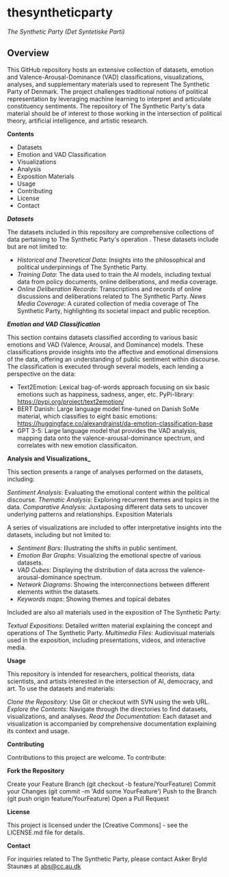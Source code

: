# thesyntheticparty
_The Synthetic Party (Det Syntetiske Parti)_

## **Overview**

This GitHub repository hosts an extensive collection of datasets, emotion and Valence-Arousal-Dominance (VAD) classifications, visualizations, analyses, and supplementary materials used to represent The Synthetic Party of Denmark. The project challenges traditional notions of political representation by leveraging machine learning to interpret and articulate constituency sentiments. The repository of The Synthetic Party's data material should be of interest to those working in the intersection of political theory, artificial intelligence, and artistic research.

**Contents**
- Datasets
- Emotion and VAD Classification
- Visualizations
- Analysis
- Exposition Materials
- Usage
- Contributing
- License
- Contact

_**Datasets**_

The datasets included in this repository are comprehensive collections of data pertaining to The Synthetic Party's operation . These datasets include but are not limited to:

- _Historical and Theoretical Data_: Insights into the philosophical and political underpinnings of The Synthetic Party.
- _Training Data_: The data used to train the AI models, including textual data from policy documents, online deliberations, and media coverage.
- _Online Deliberation Records_: Transcriptions and records of online discussions and deliberations related to The Synthetic Party.
_News Media Coverage_: A curated collection of media coverage of The Synthetic Party, highlighting its societal impact and public reception.

_**Emotion and VAD Classification**_

This section contains datasets classified according to various basic emotions and VAD (Valence, Arousal, and Dominance) models. These classifications provide insights into the affective and emotional dimensions of the data, offering an understanding of public sentiment within  discourse. The classification is executed through several models, each lending a perspective on the data:

- Text2Emotion: Lexical bag-of-words approach focusing on six basic emotions such as happiness, sadness, anger, etc. PyPi-library: https://pypi.org/project/text2emotion/
- BERT Danish: Large language model fine-tuned on Danish SoMe material, which classifies to eight basic emotions: https://huggingface.co/alexandrainst/da-emotion-classification-base
- GPT 3-5: Large language model that provides the VAD analysis, mapping data onto the valence-arousal-dominance spectrum, and correlates with new emotion classificaiton.

**Analysis and Visualizations_**

This section presents a range of analyses performed on the datasets, including:

_Sentiment Analysis_: Evaluating the emotional content within the political discourse.
_Thematic Analysis_: Exploring recurrent themes and topics in the data.
_Comparative Analysis_: Juxtaposing different data sets to uncover underlying patterns and relationships.
Exposition Materials

A series of visualizations are included to offer interpretative insights into the datasets, including but not limited to:

- _Sentiment Bars_: Illustrating the shifts in public sentiment.
- _Emotion Bar Graphs_: Visualizing the emotional spectre of various datasets.
- _VAD Cubes_: Displaying the distribution of data across the valence-arousal-dominance spectrum.
- _Network Diagrams_: Showing the interconnections between different elements within the datasets.
- _Keywords maps_: Showing themes and topical debates

Included are also all materials used in the exposition of The Synthetic Party:

_Textual Expositions_: Detailed written material explaining the concept and operations of The Synthetic Party.
_Multimedia Files_: Audiovisual materials used in the exposition, including presentations, videos, and interactive media.

**Usage**

This repository is intended for researchers, political theorists, data scientists, and artists interested in the intersection of AI, democracy, and art. To use the datasets and materials:

_Clone the Repository_: Use Git or checkout with SVN using the web URL.
_Explore the Contents_: Navigate through the directories to find datasets, visualizations, and analyses.
_Read the Documentation_: Each dataset and visualization is accompanied by comprehensive documentation explaining its context and usage.

**Contributing**

Contributions to this project are welcome. To contribute:

**Fork the Repository**

Create your Feature Branch (git checkout -b feature/YourFeature)
Commit your Changes (git commit -m 'Add some YourFeature')
Push to the Branch (git push origin feature/YourFeature)
Open a Pull Request

**License**

This project is licensed under the [Creative Commons] - see the LICENSE.md file for details.

**Contact**

For inquiries related to The Synthetic Party, please contact Asker Bryld Staunæs at abs@cc.au.dk

